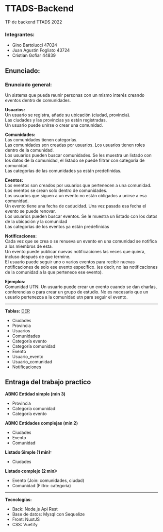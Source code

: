 # TTADS-Backend
TP de backend TTADS 2022

### Integrantes:
- Gino Bartolucci 47024
- Juan Agustin Fogliato 43724
- Cristian Gofiar 44839
## Enunciado:

### Enunciado general:
Un sistema que pueda reunir personas con un mismo interés creando eventos dentro de comunidades. 

**Usuarios:**  
Un usuario se registra, añade su ubicación (ciudad, provincia).  
Las ciudades y las provincias ya están registradas.  
Un usuario puede unirse o crear una comunidad.

**Comunidades:**  
Las comunidades tienen categorías.  
Las comunidades son creadas por usuarios. Los usuarios tienen roles dentro de la comunidad.  
Los usuarios pueden buscar comunidades. Se les muestra un listado con los datos de la comunidad, el listado se puede filtrar con categoría de comunidad.  
Las categorías de las comunidades ya están predefinidas.  

**Eventos:**  
Los eventos son creados por usuarios que pertenecen a una comunidad. 
Los eventos se crean solo dentro de comunidades.  
Los usuarios que siguen a un evento no están obligados a unirse a esa comunidad.  
Un evento tiene una fecha de caducidad. Una vez pasada esa fecha el evento se puede renovar.  
Los usuarios pueden buscar eventos. Se le muestra un listado con los datos de la ubicación y la comunidad  
Las categorías de los eventos  ya están predefinidas  

**Notificaciones:**  
Cada vez que se crea o se renueva un evento en una comunidad se notifica a los miembros de esta.   
Un evento puede publicar nuevas notificaciones las veces que quiera, incluso después de que termine.  
El usuario puede seguir uno o varios eventos para recibir nuevas notificaciones de solo ese evento específico. (es decir, no las notificaciones de la comunidad a la que pertenece ese evento).  

**Ejemplos:**  
Comunidad UTN. Un usuario puede crear un evento cuando se dan charlas, conferencias o para crear un grupo de estudio. No es necesario que un usuario pertenezca a la comunidad utn para seguir el evento.

---
**Tablas:**  [DER](https://drive.google.com/file/d/1TSV8b8KB-cDxOSWcQm3szLb_t3Qq6XOH/view?usp=sharing)
- Ciudades
- Provincia
- Usuarios
- Comunidades
- Categoría evento
- Categoría comunidad
- Evento
- Usuario_evento
- Usuario_comunidad
- Notificaciones

## Entraga del trabajo practico

**ABMC Entidad simple (min 3)**
-  Provincia
-  Categoría  comunidad
- Categoría evento

**ABMC Entidades complejas (min 2)**
- Ciudades
- Evento
- Comunidad

**Listado Simple (1 min):**
- Ciudades

**Listado complejo (2 min):**
- Evento (Join: comunidades, ciudad)
- Comunidad (Filtro: categoría)

---

**Tecnologías:**
- Back: Node.js Api Rest
- Base de datos: Mysql con Sequelize
- Front: NuxtJS
- CSS: Vuetify
